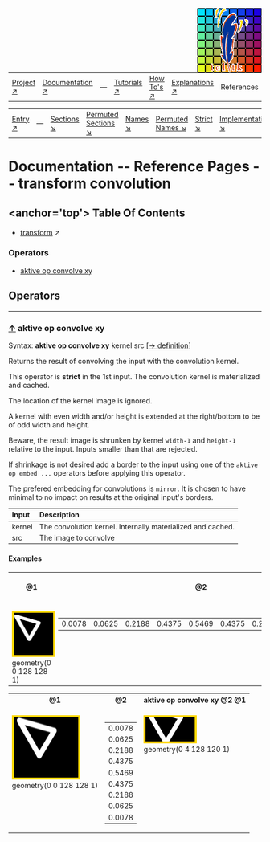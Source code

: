 <img src='../assets/aktive-logo-128.png' style='float:right;'>

||||||||
|---|---|---|---|---|---|---|
|[Project ↗](../../README.md)|[Documentation ↗](../index.md)|&mdash;|[Tutorials ↗](../tutorials.md)|[How To's ↗](../howtos.md)|[Explanations ↗](../explanations.md)|References|

|||||||||
|---|---|---|---|---|---|---|---|
|[Entry ↗](index.md)|&mdash;|[Sections ↘](bysection.md)|[Permuted Sections ↘](bypsection.md)|[Names ↘](byname.md)|[Permuted Names ↘](bypname.md)|[Strict ↘](strict.md)|[Implementations ↘](bylang.md)|

# Documentation -- Reference Pages -- transform convolution

## <anchor='top'> Table Of Contents

  - [transform](transform.md) ↗


### Operators

 - [aktive op convolve xy](#op_convolve_xy)

## Operators

---
### [↑](#top) <a name='op_convolve_xy'></a> aktive op convolve xy

Syntax: __aktive op convolve xy__ kernel src [[→ definition](../../../../file?ci=trunk&ln=15&name=etc/transformer/filter/convolve.tcl)]

Returns the result of convolving the input with the convolution kernel.

This operator is __strict__ in the 1st input. The convolution kernel is materialized and cached.

The location of the kernel image is ignored.

A kernel with even width and/or height is extended at the right/bottom to be of odd width and height.

Beware, the result image is shrunken by kernel `width-1` and `height-1` relative to the input. Inputs smaller than that are rejected.

If shrinkage is not desired add a border to the input using one of the `aktive op embed ...` operators before applying this operator.

The prefered embedding for convolutions is `mirror`. It is chosen to have minimal to no impact on results at the original input's borders.

|Input|Description|
|:---|:---|
|kernel|The convolution kernel. Internally materialized and cached.|
|src|The image to convolve|

#### <a name='op_convolve_xy__examples'></a> Examples

<table>
<tr><th>@1
    <br>&nbsp;</th>
    <th>@2
    <br>&nbsp;</th>
    <th>aktive op convolve xy @2 @1
    <br>&nbsp;</th></tr>
<tr><td valign='top'><img src='example-00360.gif' alt='@1' style='border:4px solid gold'>
    <br>geometry(0 0 128 128 1)</td>
    <td valign='top'><table><tr><td>0.0078</td><td>0.0625</td><td>0.2188</td><td>0.4375</td><td>0.5469</td><td>0.4375</td><td>0.2188</td><td>0.0625</td><td>0.0078</td></tr></table></td>
    <td valign='top'><img src='example-00362.gif' alt='aktive op convolve xy @2 @1' style='border:4px solid gold'>
    <br>geometry(4 0 120 128 1)</td></tr>
</table>

<table>
<tr><th>@1
    <br>&nbsp;</th>
    <th>@2
    <br>&nbsp;</th>
    <th>aktive op convolve xy @2 @1
    <br>&nbsp;</th></tr>
<tr><td valign='top'><img src='example-00363.gif' alt='@1' style='border:4px solid gold'>
    <br>geometry(0 0 128 128 1)</td>
    <td valign='top'><table><tr><td>0.0078</td></tr><tr><td>0.0625</td></tr><tr><td>0.2188</td></tr><tr><td>0.4375</td></tr><tr><td>0.5469</td></tr><tr><td>0.4375</td></tr><tr><td>0.2188</td></tr><tr><td>0.0625</td></tr><tr><td>0.0078</td></tr></table></td>
    <td valign='top'><img src='example-00365.gif' alt='aktive op convolve xy @2 @1' style='border:4px solid gold'>
    <br>geometry(0 4 128 120 1)</td></tr>
</table>


